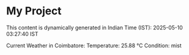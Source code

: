 # My Project

This content is dynamically generated in Indian Time (IST): 2025-05-10 03:27:40 IST


Current Weather in Coimbatore:
Temperature: 25.88 °C
Condition: mist
